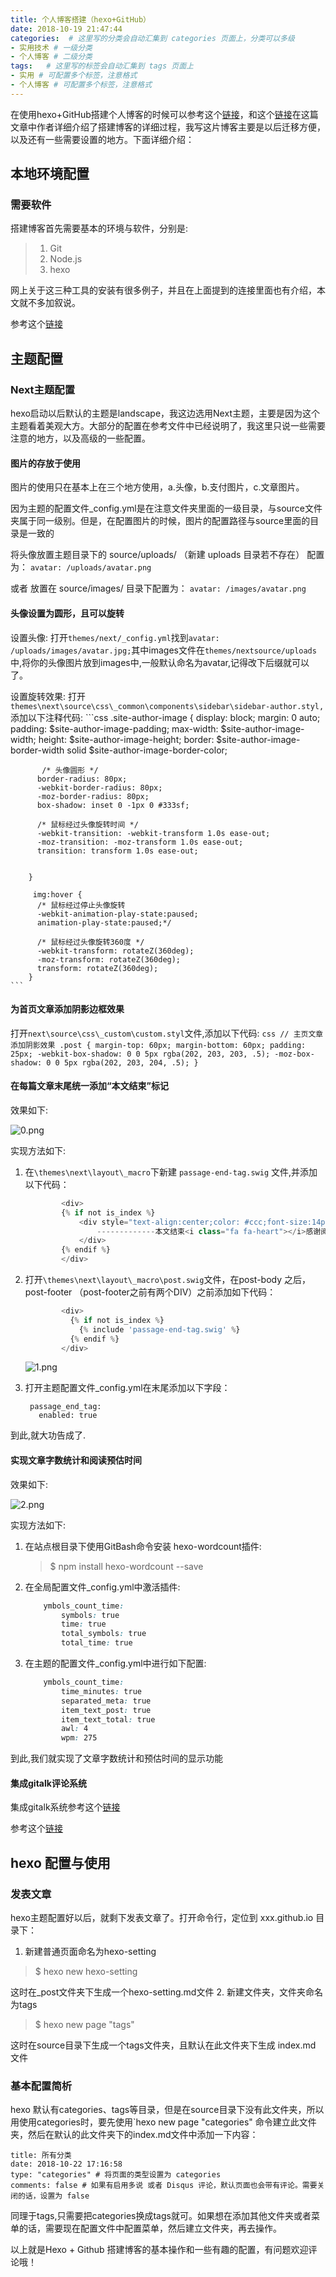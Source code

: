 ```yaml
---
title: 个人博客搭建（hexo+GitHub）
date: 2018-10-19 21:47:44
categories:  # 这里写的分类会自动汇集到 categories 页面上，分类可以多级
- 实用技术 # 一级分类
- 个人博客 # 二级分类 
tags:   # 这里写的标签会自动汇集到 tags 页面上
- 实用 # 可配置多个标签，注意格式
- 个人博客 # 可配置多个标签，注意格式
---
```

在使用hexo+GitHub搭建个人博客的时候可以参考这个[链接](https://www.jianshu.com/p/380290deb8f0)，和这个[链接](https://asdfv1929.github.io/categories/GitBlog/)在这篇文章中作者详细介绍了搭建博客的详细过程，我写这片博客主要是以后迁移方便，以及还有一些需要设置的地方。下面详细介绍：

## 本地环境配置

### 需要软件

搭建博客首先需要基本的环境与软件，分别是:
> 1. Git
> 2. Node.js
> 3. hexo

网上关于这三种工具的安装有很多例子，并且在上面提到的连接里面也有介绍，本文就不多加叙说。

参考这个[链接](https://www.jianshu.com/p/380290deb8f0)

## 主题配置

### Next主题配置

hexo启动以后默认的主题是landscape，我这边选用Next主题，主要是因为这个主题看着美观大方。大部分的配置在参考文件中已经说明了，我这里只说一些需要注意的地方，以及高级的一些配置。

#### 图片的存放于使用

图片的使用只在基本上在三个地方使用，a.头像，b.支付图片，c.文章图片。

因为主题的配置文件_config.yml是在注意文件夹里面的一级目录，与source文件夹属于同一级别。但是，在配置图片的时候，图片的配置路径与source里面的目录是一致的

将头像放置主题目录下的 source/uploads/ （新建 uploads 目录若不存在） 配置为：
`
avatar: /uploads/avatar.png
`

或者 放置在 source/images/ 目录下配置为：
`
avatar: /images/avatar.png
`

#### 头像设置为圆形，且可以旋转

设置头像:
打开`themes/next/_config.yml`找到`avatar: /uploads/images/avatar.jpg;`其中images文件在`themes/nextsource/uploads`中,将你的头像图片放到images中,一般默认命名为avatar,记得改下后缀就可以了。

设置旋转效果:
打开`themes\next\source\css\_common\components\sidebar\sidebar-author.styl,`
添加以下注释代码:
	```css
		.site-author-image {
		  display: block;
		  margin: 0 auto;
		  padding: $site-author-image-padding;
		  max-width: $site-author-image-width;
		  height: $site-author-image-height;
		  border: $site-author-image-border-width solid $site-author-image-border-color;
		
		   /* 头像圆形 */
		  border-radius: 80px;
		  -webkit-border-radius: 80px;
		  -moz-border-radius: 80px;
		  box-shadow: inset 0 -1px 0 #333sf;
		
		  /* 鼠标经过头像旋转时间 */
		  -webkit-transition: -webkit-transform 1.0s ease-out;
		  -moz-transition: -moz-transform 1.0s ease-out;
		  transition: transform 1.0s ease-out;
		
		
		}
		
		 img:hover {
		  /* 鼠标经过停止头像旋转 
		  -webkit-animation-play-state:paused;
		  animation-play-state:paused;*/
		
		  /* 鼠标经过头像旋转360度 */
		  -webkit-transform: rotateZ(360deg);
		  -moz-transform: rotateZ(360deg);
		  transform: rotateZ(360deg);
		}
	```
#### 为首页文章添加阴影边框效果
打开`next\source\css\_custom\custom.styl`文件,添加以下代码:
	```css
		// 主页文章添加阴影效果
		 .post {
		   margin-top: 60px;
		   margin-bottom: 60px;
		   padding: 25px;
		   -webkit-box-shadow: 0 0 5px rgba(202, 203, 203, .5);
		   -moz-box-shadow: 0 0 5px rgba(202, 203, 204, .5);
		  }
	```

#### 在每篇文章末尾统一添加“本文结束”标记	
效果如下:

![0.png](/uploads/images/0.png)

实现方法如下:

1.  在`\themes\next\layout\_macro`下新建 `passage-end-tag.swig` 文件,并添加以下代码：

	```javascript
			<div>
			{% if not is_index %}
				<div style="text-align:center;color: #ccc;font-size:14px;">
					-------------本文结束<i class="fa fa-heart"></i>感谢阅读-------------
			   	</div>
			{% endif %}
			</div>
	```

2. 打开`\themes\next\layout\_macro\post.swig`文件，在post-body 之后， post-footer （post-footer之前有两个DIV）之前添加如下代码：

	```javascript
			<div>
			  {% if not is_index %}
			    {% include 'passage-end-tag.swig' %}
			  {% endif %}
			</div>
	```

   ![1.png](/uploads/images/1.png)

3. 打开主题配置文件_config.yml在末尾添加以下字段：

		passage_end_tag:
		  enabled: true

到此,就大功告成了.
#### 实现文章字数统计和阅读预估时间
效果如下:

![2.png](/uploads/images/2.png)

实现方法如下:
1. 在站点根目录下使用GitBash命令安装 hexo-wordcount插件:

    > $ npm install hexo-wordcount --save

2. 在全局配置文件_config.yml中激活插件:
		
	```css
		ymbols_count_time:
		    symbols: true
		    time: true
		    total_symbols: true
		    total_time: true
	```
3. 在主题的配置文件_config.yml中进行如下配置:
	```css
  		ymbols_count_time:  
			time_minutes: true
			separated_meta: true
			item_text_post: true
			item_text_total: true
			awl: 4
			wpm: 275
	```

到此,我们就实现了文章字数统计和预估时间的显示功能

#### 集成gitalk评论系统
集成gitalk系统参考这个[链接](https://asdfv1929.github.io/2018/01/20/gitalk/)

参考这个[链接](https://www.jianshu.com/p/380290deb8f0)

## hexo 配置与使用

### 发表文章
hexo主题配置好以后，就剩下发表文章了。打开命令行，定位到 xxx.github.io 目录下：

1. 新建普通页面命名为hexo-setting
 > $ hexo new hexo-setting

这时在_post文件夹下生成一个hexo-setting.md文件
2. 新建文件夹，文件夹命名为tags
 > $ hexo new page "tags"

这时在source目录下生成一个tags文件夹，且默认在此文件夹下生成 index.md 文件

### 基本配置简析

hexo 默认有categories、tags等目录，但是在source目录下没有此文件夹，所以用使用categories时，要先使用`hexo new page "categories" 命令建立此文件夹，然后在默认的此文件夹下的index.md文件中添加一下内容：

	title: 所有分类
	date: 2018-10-22 17:16:58
	type: "categories" # 将页面的类型设置为 categories
	comments: false # 如果有启用多说 或者 Disqus 评论，默认页面也会带有评论。需要关闭的话，设置为 false
同理于tags,只需要把categories换成tags就可。如果想在添加其他文件夹或者菜单的话，需要现在配置文件中配置菜单，然后建立文件夹，再去操作。

以上就是Hexo + Github 搭建博客的基本操作和一些有趣的配置，有问题欢迎评论哦！
